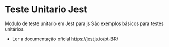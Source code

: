 # Teste Unitario Jest
 Modulo de teste unitario em Jest para js
 São exemplos básicos para testes unitários.
 * Ler a documentação oficial https://jestjs.io/pt-BR/
 
